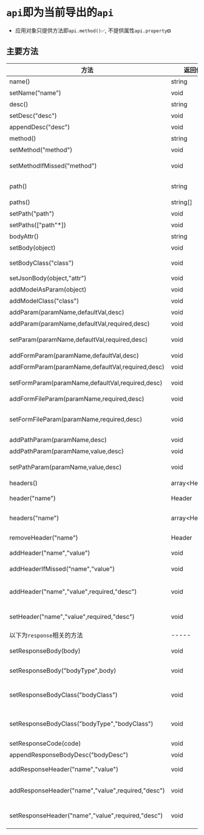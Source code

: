 # `api`即为当前导出的`api`

- 应用对象只提供方法即`api.method()✅`, 不提供属性`api.property❎`

## 主要方法

| 方法  |  返回值  |  描述  |  示例  |
| ------------ | ------------ | ------------ |------------ |
| name() | string | api名称 | api.name() |
| setName("name") | void | 设置api名称 | api.setName("xxx") |
| desc() | string | api描述 | api.desc() |
| setDesc("desc") | void | 设置api描述 | api.setDesc("这是一个...") |
| appendDesc("desc") | void | 追加api描述 | api.appendDesc("这是一个...") |
| method() | string | api的Http Method | api.method() |
| setMethod("method") | void | 设置api的Http Method | api.setMethod("POST") |
| setMethodIfMissed("method") | void | 如果api的Http Method不存在则设置为指定值| api.setMethodIfMissed("POST") |
| path() | string | api路径, 如果此api有多个路径, 返回第一个 | api.path() |
| paths() | string[] | api路径数组 | api.paths() |
| setPath("path") | void | 设置api路径 | api.setPath("/a/b/c") |
| setPaths(["path"*]) | void | 设置api路径 | api.setPaths(["/a/b/c"."/a/b/d"]) |
| bodyAttr() | string | api body的描述 | api.bodyAttr() |
| setBody(object) | void | 设置api body | api.setBody(["x":"y"]) |
| setBodyClass("class") | void | 通过类型名设置api body | api.setBodyClass("com.itangcent.XxxxDTO") |
| setJsonBody(object,"attr") | void | 设置api body | api.setBody(["x":"y"],"描述") |
| addModelAsParam(object) | void | 设置api参数 | api.addModelAsParam(["x":"y"]) |
| addModelClass("class") | void | 通过类型名设置api参数 | api.addModelClass("com.itangcent.XxxxDTO") |
| addParam(paramName,defaultVal,desc) | void | 增加参数 | api.addParam("name","tang","user name") |
| addParam(paramName,defaultVal,required,desc) | void | 增加参数 | api.addParam("name","tang",false,"user name") |
| setParam(paramName,defaultVal,required,desc) | void | 设置参数(如果参数已存在会被覆盖) | api.setParam("name","tang",false,"user name") |
| addFormParam(paramName,defaultVal,desc) | void | 增加表单参数 | api.addFormParam("name","tang","user name") |
| addFormParam(paramName,defaultVal,required,desc) | void | 增加表单参数 | api.addFormParam("name","tang",false,"user name") |
| setFormParam(paramName,defaultVal,required,desc) | void | 设置表单参数(如果参数已存在会被覆盖) | api.setFormParam("name","tang",false,"user name") |
| addFormFileParam(paramName,required,desc) | void | 增加文件类型的表单参数 | api.setFormParam("avatar",false,"user's avatar") |
| setFormFileParam(paramName,required,desc) | void | 增加文件类型的表单参数(如果参数已存在会被覆盖)  | api.setFormFileParam("avatar",false,"user's avatar") |
| addPathParam(paramName,desc) | void | 增加路径参数 | api.addPathParam("id","user id") |
| addPathParam(paramName,value,desc) | void | 增加路径参数 | api.addPathParam("id","1","user id") |
| setPathParam(paramName,value,desc) | void | 设置路径参数(如果参数已存在会被覆盖) | api.setPathParam("id","1","user id") |
| headers() | array\<Header> | 获取api所有的Header | api.headers() |
| header("name") | Header | 获取api中指定名称的Header | api.header("Content-Type") |
| headers("name") | array\<Header> | 获取api中指定名称的所有Header | api.headers("token") |
| removeHeader("name") | Header | 移除api中指定名称的Header | api.removeHeader("token") |
| addHeader("name","value") | void | 增加Header | api.addHeader("Content-Type","application/json") |
| addHeaderIfMissed("name","value") | void | 如果指定名称的Header不存在则增加此Header | api.addHeaderIfMissed("Content-Type","application/json") |
| addHeader("name","value",required,"desc") | void | 增加Header | api.addHeader("Content-Type","application/json",true,"header which is used to indicate the original media type of the resource") |
| setHeader("name","value",required,"desc") | void | 设置Header(如果Header已存在会被覆盖)  | api.setHeader("Content-Type","application/json",true,"header which is used to indicate the original media type of the resource") |
| 以下为`response`相关的方法 | ----- | -----  |  ----- |
| setResponseBody(body) | void | 设置api响应的body</br>bodyType默认为raw | api.setResponseBody(["x":"y"]) |
| setResponseBody("bodyType",body)  | void | 设置api响应的body</br>bodyType:raw/json/xml | api.setResponseBody("json",["x":"y"]) |
| setResponseBodyClass("bodyClass") | void | 通过类型名设置api响应的body</br>bodyType默认为raw | api.setResponseBody("com.itangcent.XxxxVO") |
| setResponseBodyClass("bodyType","bodyClass") | void | 通过类型名设置api响应的body</br>bodyType:raw/json/xml | api.setResponseBody("json","com.itangcent.XxxxVO") |
| setResponseCode(code) | void | 设置响应code | api.setResponseCode(200) |
| appendResponseBodyDesc("bodyDesc") | void | 设置响应描述 | api.appendResponseBodyDesc("user info") |
| addResponseHeader("name","value") | void | 增加响应Header | api.addResponseHeader("Content-Type","application/json") |
| addResponseHeader("name","value",required,"desc") | void | 增加响应Header | api.addResponseHeader("Content-Type","application/json",true,"header which is used to indicate the original media type of the resource") |
| setResponseHeader("name","value",required,"desc") | void | 设置响应Header | api.setResponseHeader("Content-Type","application/json",true,"header which is used to indicate the original media type of the resource") |